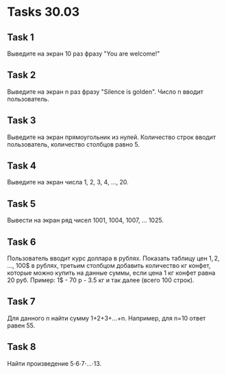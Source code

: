 # Tasks 30.03

## Task 1

Выведите на экран 10 раз фразу "You are welcome!"

## Task 2

Выведите на экран n раз фразу "Silence is golden". Число n вводит пользователь.

## Task 3

Выведите на экран прямоугольник из нулей. Количество строк вводит пользователь, количество столбцов равно 5.

## Task 4

Выведите на экран числа 1, 2, 3, 4, ..., 20.

## Task 5

Вывести на экран ряд чисел 1001,  1004,  1007,  ... 1025.

## Task 6

Пользователь вводит курс доллара в рублях. Показать таблицу цен 1$, 2$, ..., 100$ в рублях, третьим столбцом добавить количество кг конфет, которые можно купить на данные суммы, если цена 1 кг конфет равна 20 руб. Пример: 1$ - 70 р - 3.5 кг и так далее (всего 100 строк).

## Task 7

Для данного n найти сумму 1+2+3+...+n. Например, для n=10 ответ равен 55.

## Task 8

Найти произведение 5⋅6⋅7⋅...⋅13.
